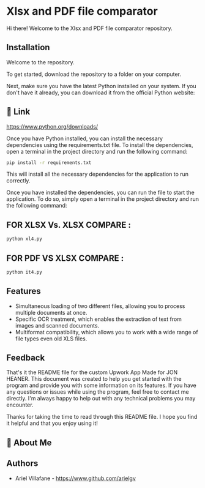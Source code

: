 
# Xlsx and PDF file comparator

Hi there! Welcome to the Xlsx and PDF file comparator repository.



## Installation

Welcome to the  repository.


To get started, download the repository to a folder on your computer.

Next, make sure you have the latest Python installed on your system. If you don't have it already, you can download it from the official Python website: 

## 🔗 Link 
https://www.python.org/downloads/


Once you have Python installed, you can install the necessary dependencies using the requirements.txt file. To install the dependencies, open a terminal in the project directory and run the following command:


```bash
pip install -r requirements.txt
```

This will install all the necessary dependencies for the application to run correctly.

Once you have installed the dependencies, you can run the file to start the application. To do so, simply open a terminal in the project directory and run the following command:


## FOR XLSX Vs. XLSX COMPARE :

```bash
python xl4.py
```

## FOR PDF VS XLSX COMPARE : 

```bash
python it4.py
```
## Features

- Simultaneous loading of two different files, allowing you to process multiple documents at once.
- Specific OCR treatment, which enables the extraction of text from images and scanned documents.
- Multiformat compatibility, which allows you to work with a wide range of file types even old XLS files.


## Feedback

That's it the README file for the custom Upwork App Made for JON HEANER. This document was created to help you get started with the program and provide you with some information on its features. If you have any questions or issues while using the program, feel free to contact me directly. I'm always happy to help out with any technical problems you may encounter.

Thanks for taking the time to read through this README file. I hope you find it helpful and that you enjoy using it!


## 🚀 About Me


## Authors

- Ariel Villafane - https://www.github.com/arielgv
